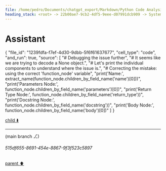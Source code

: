 ```yaml
---
file: /home/pedro/Documents/chatgpt_export/Markdown/Python Code Analysis & Parsing.md
heading_stack: <root> -> 22b00ae7-9cb2-4df5-9eee-d07991dcb909 -> System -> 20ebaef2-02d6-4890-a642-e0f29f17805b -> System -> aaa2cafe-8b89-4a61-8a81-7ae5b849a3d4 -> User -> 9440ae93-53d9-4599-a08c-4f481da5db27 -> Assistant -> 57cd8fdb-661b-4e6a-89bc-77d3c8237b3f -> Tool -> 79181316-3c09-4844-8300-7e43ccd3f8a1 -> Assistant -> Cell 1 -> Cell 2 -> Observations: -> aaa2a124-a531-49d7-abf1-6bff71ae059e -> User -> f39d6ca7-8490-47d0-87ef-7295db56ee72 -> Assistant -> 4638e5fb-7316-4f3d-875b-e70772997c48 -> Tool -> c7d28657-3cf6-4f25-9465-6819041068f4 -> Assistant -> aaa21996-ce1a-4550-baea-bb77183194f1 -> User -> b2c70be9-2d0f-428b-be57-aef658e7da45 -> Assistant -> c4c27846-6e0a-47d8-8aab-ab14fbda0d8c -> Tool -> 56e7d34d-e69e-4f12-a83a-9bfce90dab6d -> Assistant -> aaa2d7f7-f073-4437-9fa5-f2e4d2fd83dd -> User -> 738131a3-930b-4da1-95c9-a56e3496cbea -> Assistant -> c88ab4d2-a949-405a-8f74-6e29ce5f2dfc -> Tool -> b6950cd6-4256-4e9b-9ab2-ca473b944965 -> Assistant -> aaa29624-745c-4d6f-afdf-2a7394441c24 -> User -> 8e63ce50-c453-4807-a071-c3cb79eb658b -> Assistant -> b9f81089-4c76-418f-8750-210c56227b66 -> Assistant -> aaa27d57-5c65-4afc-9489-d3fa7a6d1b5c -> User -> bf43acdd-782e-46ef-9189-1ac85f454a68 -> Assistant -> c20c6649-739b-4ec4-8885-46c3be7a10b1 -> Tool -> Test the Function model using the existing parser object -> a59776f9-4514-473e-b473-809ba0e07a1c -> Assistant -> 622cf93a-3101-4cae-9862-48762dbe74d9 -> Tool -> Test the Function model using the existing parser object -> 28ceffdf-4d67-488a-be57-e6174c7768cd -> Assistant -> aaa25fab-feb2-46aa-b1da-1611f018e7e2 -> User -> 3e77e6e6-4ea4-4713-91b0-a7320224d3f5 -> Assistant -> 7e8c3231-0fb3-41bc-b556-039781e70f40 -> Tool -> Update the Function model's from_node method to fix the issues -> 9fb9506c-f7d0-4bae-ad7f-48d81c06880d -> Assistant -> f8d82aec-38e7-4835-ad48-24145e395491 -> Tool -> Update the Function model's from_node method to fix the issues -> 6042fb9e-7a3a-476f-b27c-ce5164b74bdb -> Assistant -> aaa299f5-ab03-413d-8f67-e1df749f5c01 -> User -> 8d1dee8c-f6e2-4f2d-bcee-5ae6fcbc0fa6 -> Assistant -> 4d468123-cf5b-4e33-8917-3ec219ef5cc3 -> Tool -> Re-run the test for the Function model using the existing parser object -> e51b521b-e7d8-419f-b3ba-1e10341833db -> Assistant -> 8f3f576e-fb38-4b64-ad66-b92118c56e36 -> Tool -> Debugging the Function model -> It seems like the Function model is expecting some fields that are not provided. -> Let's print the function_node to understand its structure. -> bd2f1d81-825a-403b-ab28-9b0fea8f2f23 -> Assistant -> 87993161-9de5-4c83-949a-fa005d058508 -> Tool -> Update the Function model to correctly handle the fields -> 02dc68b7-ca2f-49dd-bb6c-9316d2f77b27 -> Assistant -> 51cb4061-e6af-44b2-a166-8f5743c955ed -> Tool -> Re-run the test for the Function model using the existing parser object -> 80ae8cf5-d2ae-4579-8baf-7ec77a47c294 -> Assistant -> 40439a69-1050-4e8e-9aa5-c3d423097929 -> Tool -> Debugging the issue further -> It seems like the Function model is still expecting some fields that are not provided. -> Let's print the parsed_function to understand its structure. -> 05d2ac9c-2bd2-4ca9-8d69-6fb49ffc24db -> Assistant -> 8fea60c4-dff5-47d4-afdc-b40fc6e790b1 -> Tool -> Update the Function model's from_node method to fix the issues -> a61846b8-a985-4822-90f9-542a675ed326 -> Assistant -> 0984e606-f068-488f-8e66-be8faa5e434f -> Tool -> Re-run the test for the Function model using the existing parser object -> 2364bbca-13fe-4b3f-8b43-cbc518b112b8 -> Assistant -> 5e0a4f78-25cd-4868-ae0b-559f12970349 -> Tool -> Debugging the issue further -> It seems like we are trying to decode a None object. -> Let's print the individual components to understand where the issue is. -> d3683a45-1bd7-4808-bdfa-c10cb154a203 -> Assistant
---
```

# Assistant

{
  "file_id": "1239fdfa-f7ef-4d30-9dbb-5f6f61637677",
  "cell_type": "code",
  "and_run": true,
  "source": [
    "# Debugging the issue further",
    "# It seems like we are trying to decode a None object.",
    "# Let's print the individual components to understand where the issue is.",
    "# Correcting the mistake: using the correct 'function_node' variable",
    "print('Name:', extract_name(function_node.children_by_field_name('name')[0]))",
    "print('Parameters Node:', function_node.children_by_field_name('parameters')[0])",
    "print('Return Type Node:', function_node.children_by_field_name('return_type'))",
    "print('Docstring Node:', function_node.children_by_field_name('docstring'))",
    "print('Body Node:', function_node.children_by_field_name('body')[0])"
  ]
}

[child ⬇️](#515df655-8691-454e-8867-9f3f523c5897)

---

(main branch ⎇)
###### 515df655-8691-454e-8867-9f3f523c5897
[parent ⬆️](#d3683a45-1bd7-4808-bdfa-c10cb154a203)
